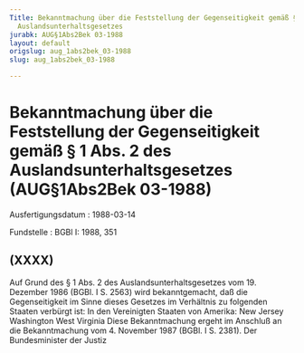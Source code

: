 ```yaml
---
Title: Bekanntmachung über die Feststellung der Gegenseitigkeit gemäß § 1 Abs. 2 des
  Auslandsunterhaltsgesetzes
jurabk: AUG§1Abs2Bek 03-1988
layout: default
origslug: aug_1abs2bek_03-1988
slug: aug_1abs2bek_03-1988

---
```


# Bekanntmachung über die Feststellung der Gegenseitigkeit gemäß § 1 Abs. 2 des Auslandsunterhaltsgesetzes (AUG§1Abs2Bek 03-1988)

Ausfertigungsdatum
:   1988-03-14

Fundstelle
:   BGBl I: 1988, 351

## (XXXX)

Auf Grund des § 1 Abs. 2 des Auslandsunterhaltsgesetzes vom 19.
Dezember 1986 (BGBl. I S. 2563) wird bekanntgemacht, daß die
Gegenseitigkeit im Sinne dieses Gesetzes im Verhältnis zu folgenden
Staaten verbürgt ist:
In den Vereinigten Staaten von Amerika:
New Jersey
Washington
West Virginia
Diese Bekanntmachung ergeht im Anschluß an die Bekanntmachung vom 4.
November 1987 (BGBl. I S. 2381).
Der Bundesminister der Justiz

